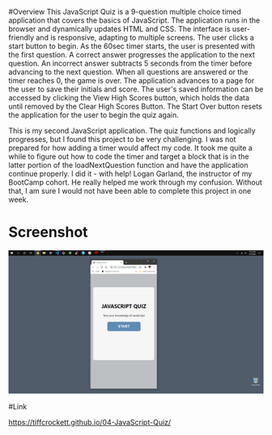#Overview 
This JavaScript Quiz is a 9-question multiple choice timed application that covers the basics of JavaScript.  The application runs in the browser and dynamically updates HTML and CSS. The interface is user-friendly and is responsive, adapting to multiple screens. The user clicks a start button to begin.  As the 60sec timer starts, the user is presented with the first question.  A correct answer progresses the application to the next question.  An incorrect answer subtracts 5 seconds from the timer before advancing to the next question. When all questions are answered or the timer reaches 0, the game is over.  The application advances to a page for the user to save their initials and score.  The user's saved information can be accessed by clicking the View High Scores button, which holds the data until removed by the Clear High Scores Button.  The Start Over button resets the application for the user to begin the quiz again. 

This is my second JavaScript application. The quiz functions and logically progresses, but I found this project to be very challenging. I was not prepared for how adding a timer would affect my code.  It took me quite a while to figure out how to code the timer and target a block that is in the latter portion of the loadNextQuestion function and have the application continue properly. I did it - with help! Logan Garland, the instructor of my BootCamp cohort. He really helped me work through my confusion.  Without that, I am sure I would not have been able to complete this project in one week.   


# Screenshot 

![image](https://github.com/tiffcrockett/04-JavaScript-Quiz/blob/main/assets/images/JS%20Quiz%20Scrnsht.png?) 


#Link

https://tiffcrockett.github.io/04-JavaScript-Quiz/
